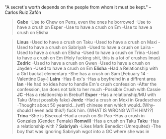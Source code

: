 "A secret's worth depends on the people from whom it must be kept." –Carlos Ruiz Zafón

> **Gabe**
 -Use to Chew on Pens, even the ones he borrowed
 -Use to have a crush on Esper
 -Use to have a crush on Em
 -Use to have a crush on Elisha
 
 > **Linus**
  -Used to have a crush on Taku
  -Used to have a crush on Maxi
  -Used to have a crush on Sabriyah
  -Used to have a crush on Laira
  -Used to have a crush on Elisha
  -Used to have a crush on Trina
  -Used to have a crush on Em
  (Holy fucking shit, this is a lot of crushes lmao)
> **Zedric**
  -Used to have a crush on Gwen
  -Used to have a crush on Jayden
  -Used to have a crush on Em
> **Elisha**
  -Had a Relationship with a Girl backat elementary
  -She has a crush on Sam [Febuary 14 -Valentine Day-]
> **Laira**
  -Has 8 ex's 
  -Has a boyfreind in a diffrent area
> **Ian**
  -He had no idea how to handle Em's crush confession
  -After the confession, Ian does not talk to her much
  -Possible Crush with Cassie
> **JC**
  -Has a relationship in Brebuff
> **Esper**
  -Has a relationship/MU with Taku (Most possibly fake)
> **Jordz**
  -Had a crush on Moxi in Gradeschool
  -Thought about 50 yearold...(wtf) chinese men which would..(Why-should I even add this?) fuck him. (WHAT IS WRONG WITH HIM??)
> **Trina**
  -She is Bisexual
  -Had a crush on Sir Pao
  -Has a crush in Gonzales (Gender: Female)
> **Romwill**
  -Has a crush on Taku
> **Taku**
  -Has a relationship with ?
> **Sabriyah**
  -Likes Mark Benedict (Unrequited)
  -The boy that was ignoring Sabriyah wgot into a GC where she was in
